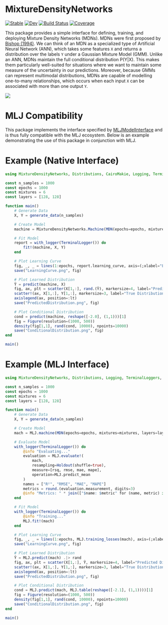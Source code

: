 # MixtureDensityNetworks

[![Stable](https://img.shields.io/badge/docs-stable-blue.svg)](https://JoshuaBillson.github.io/MixtureDensityNetworks.jl/stable/)
[![Dev](https://img.shields.io/badge/docs-dev-blue.svg)](https://JoshuaBillson.github.io/MixtureDensityNetworks.jl/dev/)
[![Build Status](https://github.com/JoshuaBillson/MixtureDensityNetworks.jl/actions/workflows/CI.yml/badge.svg?branch=main)](https://github.com/JoshuaBillson/MixtureDensityNetworks.jl/actions/workflows/CI.yml?query=branch%3Amain)
[![Coverage](https://codecov.io/gh/JoshuaBillson/MixtureDensityNetworks.jl/branch/main/graph/badge.svg)](https://codecov.io/gh/JoshuaBillson/MixtureDensityNetworks.jl)

This package provides a simple interface for defining, training, and deploying Mixture Density Networks (MDNs). MDNs were first proposed by [Bishop (1994)](https://publications.aston.ac.uk/id/eprint/373/1/NCRG_94_004.pdf). We can think of an MDN as a specialized type of Artificial Neural Network (ANN), which takes some features `X` and returns a distribution over the labels `Y` under a Gaussian Mixture Model (GMM). Unlike an ANN, MDNs maintain the full conditional distribution P(Y|X). This makes them particularly well-suited for situations where we want to maintain some measure of the uncertainty in our predictions. Moreover, because GMMs can represent multimodal distributions, MDNs are capable of modelling one-to-many relationships, which occurs when each input `X` can be associated with more than one output `Y`. 

![](https://github.com/JoshuaBillson/MixtureDensityNetworks.jl/blob/main/docs/src/figures/PredictedDistribution.png?raw=true)

# MLJ Compatibility

This package implements the interface specified by [MLJModelInterface](https://github.com/JuliaAI/MLJModelInterface.jl) and is thus fully compatible
with the MLJ ecosystem. Below is an example demonstrating the use of this package in conjunction with MLJ. 

# Example (Native Interface)

```julia
using MixtureDensityNetworks, Distributions, CairoMakie, Logging, TerminalLoggers

const n_samples = 1000
const epochs = 1000
const mixtures = 6
const layers = [128, 128]

function main()
    # Generate Data
    X, Y = generate_data(n_samples)

    # Create Model
    machine = MixtureDensityNetworks.Machine(MDN(epochs=epochs, mixtures=mixtures, layers=layers))

    # Fit Model
    report = with_logger(TerminalLogger()) do 
        fit!(machine, X, Y)
    end

    # Plot Learning Curve
    fig, _, _ = lines(1:epochs, report.learning_curve, axis=(;xlabel="Epochs", ylabel="Loss"))
    save("LearningCurve.png", fig)

    # Plot Learned Distribution
    Ŷ = predict(machine, X)
    fig, ax, plt = scatter(X[1,:], rand.(Ŷ), markersize=4, label="Predicted Distribution")
    scatter!(ax, X[1,:], Y[1,:], markersize=3, label="True Distribution")
    axislegend(ax, position=:lt)
    save("PredictedDistribution.png", fig)

    # Plot Conditional Distribution
    cond = predict(machine, reshape([-2.0], (1,1)))[1]
    fig = Figure(resolution=(1000, 500))
    density(fig[1,1], rand(cond, 10000), npoints=10000)
    save("ConditionalDistribution.png", fig)
end

main()
```

# Example (MLJ Interface)

```julia
using MixtureDensityNetworks, Distributions, Logging, TerminalLoggers, CairoMakie, MLJ

const n_samples = 1000
const epochs = 1000
const mixtures = 6
const layers = [128, 128]

function main()
    # Generate Data
    X, Y = generate_data(n_samples)

    # Create Model
    mach = MLJ.machine(MDN(epochs=epochs, mixtures=mixtures, layers=layers), MLJ.table(X'), Y[1,:])

    # Evaluate Model
    with_logger(TerminalLogger()) do 
        @info "Evaluating..."
        evaluation = MLJ.evaluate!(
            mach, 
            resampling=Holdout(shuffle=true), 
            measure=[rsq, rmse, mae, mape], 
            operation=MLJ.predict_mean
        )
        names = ["R²", "RMSE", "MAE", "MAPE"]
        metrics = round.(evaluation.measurement, digits=3)
        @info "Metrics: " * join(["$name: $metric" for (name, metric) in zip(names, metrics)], ", ")
    end

    # Fit Model
    with_logger(TerminalLogger()) do 
        @info "Training..."
        MLJ.fit!(mach)
    end

    # Plot Learning Curve
    fig, _, _ = lines(1:epochs, MLJ.training_losses(mach), axis=(;xlabel="Epochs", ylabel="Loss"))
    save("LearningCurve.png", fig)

    # Plot Learned Distribution
    Ŷ = MLJ.predict(mach) .|> rand
    fig, ax, plt = scatter(X[1,:], Ŷ, markersize=4, label="Predicted Distribution")
    scatter!(ax, X[1,:], Y[1,:], markersize=3, label="True Distribution")
    axislegend(ax, position=:lt)
    save("PredictedDistribution.png", fig)

    # Plot Conditional Distribution
    cond = MLJ.predict(mach, MLJ.table(reshape([-2.1], (1,1))))[1]
    fig = Figure(resolution=(1000, 500))
    density(fig[1,1], rand(cond, 10000), npoints=10000)
    save("ConditionalDistribution.png", fig)
end

main()
```